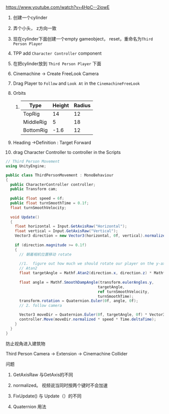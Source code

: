 https://www.youtube.com/watch?v=4HpC--2iowE

1. 创建一个cylinder

2. 弄个小头， z方向一致

3. 现在cylinder下面创建一个empty gameobject， reset，重命名为`Third Person Player`

4. TPP add `Character Controller` component

5. 在把cylinder放到 `Third Person Player` 下面

6.  Cinemachine -> Create FreeLook Camera

7. Drag Player to `Follow` and `Look At` in the `CinemachineFreeLook`

8. Orbits

   1. | Type      | Height | Radius |
      | --------- | ------ | ------ |
      | TopRig    | 14     | 12     |
      | MiddleRig | 5      | 18     |
      | BottomRig | -1.6   | 12     |

9. Heading ->Definition : Target Forward

10. drag Character Controller to controller in the Scripts

```c#
// Third Person Movement
using UnityEngine;

public class ThirdPersonMovement : MonoBehaviour
{
  public CharacterController controller;
  public Transform cam;
  
  public float speed = 6f;
  public float turnSmoothTime = 0.1f;
  float turnSmoothVelocity;
  
  void Update()
  {
    float horizontal = Input.GetAxisRaw("Horizontal");
    float vertical = Input.GetAxisRaw("Vertical");
    Vector3 direction = new Vector3(horizontal, 0f, vertical).normalized;
    
    if (direction.magnitude >= 0.1f)
    {
      // 朝着相机位置移动 rotate
      
      //1.  figure out how much we should rotate our player on the y-axis to point in that direction
      // Atan2
      float targetAngle = Mathf.Atan2(direction.x, direction.z) * Mathf.Rad2Deg + cam.eulerAngles.y;
      
      float angle = Mathf.SmoothDampAngle(transform.eulerAngles.y,
                                         targetAngle,
                                         ref turnSmoothVelocity,
                                         turnSmoothTime);
      transform.rotation = Quaternion.Euler(0f, angle, 0f);
      // 2. follow camera

      Vector3 moveDir = Quaternion.Euler(0f, targetAngle, 0f) * Vector3.forward;
      controller.Move(moveDir.normalized * speed * Time.deltaTime);
    }
  }
}
```



防止视角进入建筑物

Third Person Camera -> Extension -> Cinemachine Collider



问题

1. GetAxisRaw 与GetAxis的不同
2. normalized。 视频说当同时按两个键时不会加速

3. FixUpdate() 与 Update（）的不同

4. Quaternion 用法